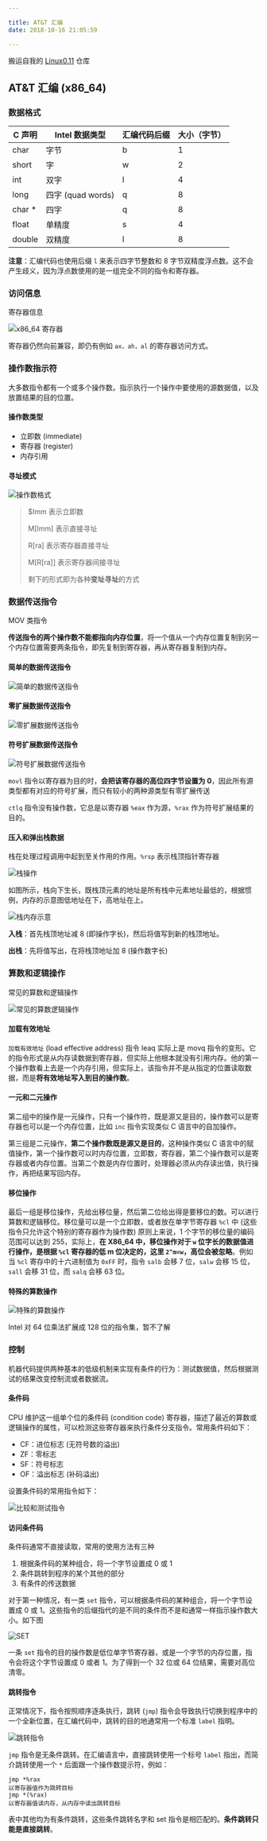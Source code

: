 ```yaml
---

title: AT&T 汇编
date: 2018-10-16 21:05:59

---
```

搬运自我的 [Linux0.11](https://github.com/GiantZwlin/linux0.11) 仓库
## AT&T 汇编 (x86_64)

### 数据格式

| C 声明  | Intel 数据类型     | 汇编代码后缀 | 大小（字节） |
| ------ | ----------------- | ------------ | ------------ |
| char   | 字节              | b            | 1            |
| short  | 字                | w            | 2            |
| int    | 双字              | l            | 4            |
| long   | 四字 (quad words) | q            | 8            |
| char * | 四字              | q            | 8            |
| float  | 单精度            | s            | 4            |
| double | 双精度            | l            | 8            |

**注意**：汇编代码也使用后缀 `l` 来表示四字节整数和 8 字节双精度浮点数。这不会产生歧义，因为浮点数使用的是一组完全不同的指令和寄存器。
<!--more-->
### 访问信息

寄存器信息

![x86_64 寄存器](https://blog-1300571114.cos.ap-shanghai.myqcloud.com/x86_64寄存器.png)


寄存器仍然向前兼容，即仍有例如 `ax，ah，al` 的寄存器访问方式。

### 操作数指示符

大多数指令都有一个或多个操作数。指示执行一个操作中要使用的源数据值，以及放置结果的目的位置。

#### 操作数类型

+ 立即数 (immediate)
+ 寄存器 (register)
+ 内存引用

#### 寻址模式

![操作数格式](https://blog-1300571114.cos.ap-shanghai.myqcloud.com/操作数格式.png)

> $Imm 表示立即数
>
> M[Imm] 表示直接寻址
>
> R[ra] 表示寄存器直接寻址
>
> M[R[ra]] 表示寄存器间接寻址
>
> 剩下的形式即为各种**变址寻址**的方式

### 数据传送指令

MOV 类指令

**传送指令的两个操作数不能都指向内存位置**，将一个值从一个内存位置复制到另一个内存位置需要两条指令，即先复制到寄存器，再从寄存器复制到内存。

#### 简单的数据传送指令

![简单的数据传送指令](https://blog-1300571114.cos.ap-shanghai.myqcloud.com/简单的数据传送指令.png)

#### 零扩展数据传送指令

![零扩展数据传送指令](https://blog-1300571114.cos.ap-shanghai.myqcloud.com/零扩展数据传送指令.png)

#### 符号扩展数据传送指令

![符号扩展数据传送指令](https://blog-1300571114.cos.ap-shanghai.myqcloud.com/符号扩展数据传送指令.png)

`movl` 指令以寄存器为目的时，**会把该寄存器的高位四字节设置为 0**，因此所有源类型都有对应的符号扩展，而只有较小的两种源类型有零扩展传送

`ctlq` 指令没有操作数，它总是以寄存器 `%eax` 作为源，`%rax` 作为符号扩展结果的目的。

#### 压入和弹出栈数据

栈在处理过程调用中起到至关作用的作用。`%rsp` 表示栈顶指针寄存器

![栈操作](https://blog-1300571114.cos.ap-shanghai.myqcloud.com/栈操作.png
)

如图所示，栈向下生长，既栈顶元素的地址是所有栈中元素地址最低的，根据惯例，内存的示意图低地址在下，高地址在上。

![栈内存示意](https://blog-1300571114.cos.ap-shanghai.myqcloud.com/栈内存示意.png)

**入栈**：首先栈顶地址减 8 (即操作字长)，然后将值写到新的栈顶地址。

**出栈**：先将值写出，在将栈顶地址加 8 (操作数字长)

### 算数和逻辑操作

常见的算数和逻辑操作

![常见的算数逻辑操作](https://blog-1300571114.cos.ap-shanghai.myqcloud.com/算逻操作.png)

#### 加载有效地址

`加载有效地址` (load effective address) 指令 leaq 实际上是 movq 指令的变形。它的指令形式是从内存读数据到寄存器，但实际上他根本就没有引用内存。他的第一个操作数看上去是一个内存引用，但实际上，该指令并不是从指定的位置读取数据，而是**将有效地址写入到目的操作数**。

#### 一元和二元操作

第二组中的操作是一元操作，只有一个操作符，既是源又是目的，操作数可以是寄存器也可以是一个内存位置，比如 ``inc`` 指令实现类似 C 语言中的自加操作。

第三组是二元操作，**第二个操作数既是源又是目的**，这种操作类似 C 语言中的赋值操作，第一个操作数可以时内存位置，立即数，寄存器，第二个操作数可以是寄存器或者内存位置。当第二个数是内存位置时，处理器必须从内存读出值，执行操作，再把结果写回内存。

#### 移位操作

最后一组是移位操作，先给出移位量，然后第二位给出得是要移位的数。可以进行算数和逻辑移位。移位量可以是一个立即数，或者放在单字节寄存器 ``%cl`` 中 (这些指令只允许这个特别的寄存器作为操作数) 原则上来说，1 个字节的移位量的编码范围可以达到 255，实际上，**在 X86_64 中，移位操作对于 ``w`` 位字长的数据值进行操作，是根据 ``%cl`` 寄存器的低 m 位决定的，这里 ``2^m=w``，高位会被忽略**。例如当 ``%cl`` 寄存中的十六进制值为 ``0xFF`` 时，指令 `salb` 会移 7 位，``salw`` 会移 15 位，``sall`` 会移 31 位，而 ``salq`` 会移 63 位。

#### 特殊的算数操作

![特殊的算数操作](https://blog-1300571114.cos.ap-shanghai.myqcloud.com/特殊的算数操作.png)

Intel 对 64 位乘法扩展成 128 位的指令集，暂不了解

### 控制

机器代码提供两种基本的低级机制来实现有条件的行为：测试数据值，然后根据测试的结果改变控制流或者数据流。

#### 条件码

CPU 维护这一组单个位的条件码 (condition code) 寄存器，描述了最近的算数或逻辑操作的属性，可以检测这些寄存器来执行条件分支指令。常用条件码如下：

+ CF：进位标志 (无符号数的溢出)
+ ZF：零标志
+ SF：符号标志
+ OF：溢出标志 (补码溢出)

设置条件码的常用指令如下：

![比较和测试指令](https://blog-1300571114.cos.ap-shanghai.myqcloud.com/比较和测试指令.png)

#### 访问条件码

条件码通常不直接读取，常用的使用方法有三种

1. 根据条件码的某种组合，将一个字节设置成 0 或 1
2. 条件跳转到程序的某个其他的部分
3. 有条件的传送数据

对于第一种情况，有一类 ``set`` 指令，可以根据条件码的某种组合，将一个字节设置成 0 或 1。这些指令的后缀指代的是不同的条件而不是和通常一样指示操作数大小。如下图

![SET](https://blog-1300571114.cos.ap-shanghai.myqcloud.com/SET.png)

一条 ``set`` 指令的目的操作数是低位单字节寄存器，或是一个字节的内存位置，指令会将这个字节设置成 0 或者 1。为了得到一个 32 位或 64 位结果，需要对高位清零。

#### 跳转指令

正常情况下，指令按照顺序逐条执行，跳转 (``jmp``) 指令会导致执行切换到程序中的一个全新位置，在汇编代码中，跳转的目的地通常用一个标准 ``label`` 指明。

![跳转指令](https://blog-1300571114.cos.ap-shanghai.myqcloud.com/跳转指令.png
)

``jmp`` 指令是无条件跳转。在汇编语言中，直接跳转使用一个标号 ``label`` 指出，而简介跳转使用一个 ``*`` 后面跟一个操作数提示符，例如：

```assembly
jmp *%rax
以寄存器值作为跳转目标
jmp *(%rax)
以寄存器值读内存，从内存中读出跳转目标
```

表中其他均为有条件跳转，这些条件跳转名字和 set 指令是相匹配的。**条件跳转只能是直接跳转**。
